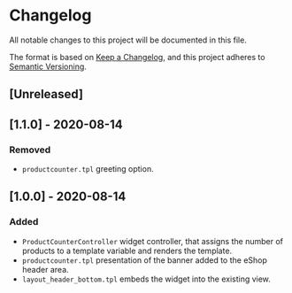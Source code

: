 # Changelog
All notable changes to this project will be documented in this file.

The format is based on [Keep a Changelog](https://keepachangelog.com/en/1.0.0/),
and this project adheres to [Semantic Versioning](https://semver.org/spec/v2.0.0.html).

## [Unreleased]

## [1.1.0] - 2020-08-14
### Removed
- `productcounter.tpl` greeting option.

## [1.0.0] - 2020-08-14
### Added
- `ProductCounterController` widget controller, that assigns the number of products to a template variable and renders the template.
- `productcounter.tpl` presentation of the banner added to the eShop header area.
- `layout_header_bottom.tpl` embeds the widget into the existing view.
